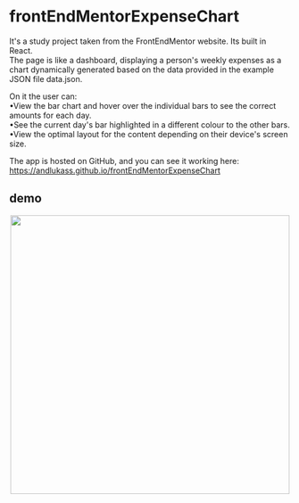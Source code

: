 # frontEndMentorExpenseChart

It's a study project taken from the FrontEndMentor website. Its built in React.<br>
The page is like a dashboard, displaying a person's weekly expenses as a chart dynamically generated based on the data provided in the example JSON file data.json.<br>

On it the user can:<br>
•View the bar chart and hover over the individual bars to see the correct amounts for each day.<br>
•See the current day's bar highlighted in a different colour to the other bars.<br>
•View the optimal layout for the content depending on their device's screen size.<br>

The app is hosted on GitHub, and you can see it working here: https://andlukass.github.io/frontEndMentorExpenseChart<br>

## demo
<div align="center">
<img src="https://github.com/andlukass/frontEndMentorExpenseChart/assets/46944875/1359824b-fb12-41be-8435-56933fd849bd"  width="500">
</div>
